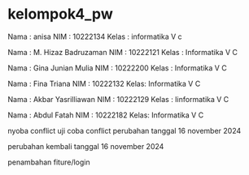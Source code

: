 # kelompok4_pw

Nama : anisa
NIM : 10222134
Kelas : informatika V c

Nama : M. Hizaz Badruzaman
NIM : 10222121
Kelas : Informatika V C

Nama : Gina Junian Mulia
NIM : 10222200
Kelas : Informatika V C

Nama : Fina Triana
NIM  : 10222132
Kelas: Informatika V C

Nama : Akbar Yasrilliawan
NIM : 10222129
Kelas : Iinformatika V C 

Nama : Abdul Fatah
NIM  : 10222182
Kelas: Informatika V C



nyoba conflict
uji coba conflict
perubahan tanggal 16 november 2024


perubahan kembali tanggal 16 november 2024

penambahan fiture/login